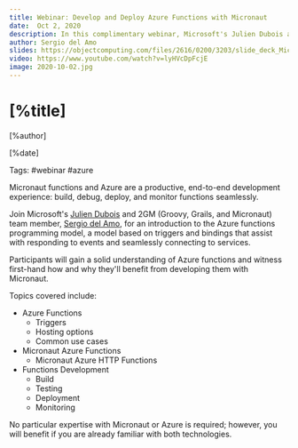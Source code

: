 ```yaml
---
title: Webinar: Develop and Deploy Azure Functions with Micronaut
date:  Oct 2, 2020 
description: In this complimentary webinar, Microsoft's Julien Dubois and 2GM team member, Sergio del Amo, discuss Azure functions and how developers can benefit from developing them with Micronaut.
author: Sergio del Amo
slides: https://objectcomputing.com/files/2616/0200/3203/slide_deck_Micronaut_Azure_Functions_webinar.pdf
video: https://www.youtube.com/watch?v=lyHVcDpFcjE
image: 2020-10-02.jpg
---
```


# [%title]

[%author]

[%date] 

Tags: #webinar #azure

Micronaut functions and Azure are a productive, end-to-end development experience: build, debug, deploy, and monitor functions seamlessly. 

Join Microsoft's [Julien Dubois](https://www.julien-dubois.com/bio.html) and 2GM (Groovy, Grails, and Micronaut) team member, [Sergio del Amo](https://objectcomputing.com/products/2gm-team#caballero), for an introduction to the Azure functions programming model, a model based on triggers and bindings that assist with responding to events and seamlessly connecting to services.

Participants will gain a solid understanding of Azure functions and witness first-hand how and why they'll benefit from developing them with Micronaut.

Topics covered include:

- Azure Functions
    - Triggers
    - Hosting options
    - Common use cases
- Micronaut Azure Functions
    - Micronaut Azure HTTP Functions
- Functions Development
    - Build
    - Testing
    - Deployment
    - Monitoring

No particular expertise with Micronaut or Azure is required; however, you will benefit if you are already familiar with both technologies. 